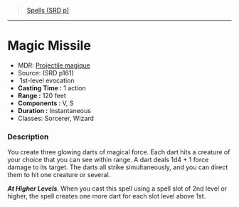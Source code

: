 ﻿---
!SpellItem
Name: Magic Missile
AltName: '[Projectile magique](hd_spells_projectile_magique.md)'
Type: evocation
Level: 1
CastingTime: 1 action
Range: 120 feet
Components: V, S
Duration: Instantaneous
Classes: Sorcerer, Wizard
Family: SpellVO
Source: (SRD p161)
Id: spells_vo.md#magic-missile
ParentLink: spells_vo.md#spells-srd-p
ParentName: Spells (SRD p)
NameLevel: 1
Attributes:
  Name: Magic Missile
  Markdown: >+
    # <!--Name-->Magic Missile<!--/Name-->


    - MDR: <!--AltName-->[Projectile magique](hd_spells_projectile_magique.md)<!--/AltName-->

    - Source: <!--Source-->(SRD p161)<!--/Source-->

    -  <!--Level-->1<!--/Level-->st-level <!--Type-->evocation<!--/Type-->

    - **Casting Time :** <!--CastingTime-->1 action<!--/CastingTime-->

    - **Range :** <!--Range-->120 feet<!--/Range-->

    - **Components :** <!--Components-->V, S<!--/Components-->

    - **Duration :** <!--Duration-->Instantaneous<!--/Duration-->

    - Classes: <!--Classes-->Sorcerer, Wizard<!--/Classes-->


    ### Description


    You create three glowing darts of magical force. Each dart hits a creature of your choice that you can see within range. A dart deals 1d4 + 1 force damage to its target. The darts all strike simultaneously, and you can direct them to hit one creature or several.


    **_At Higher Levels_**. When you cast this spell using a spell slot of 2nd level or higher, the spell creates one more dart for each slot level above 1st.

  AltName: '[Projectile magique](hd_spells_projectile_magique.md)'
  Source: (SRD p161)
  Level: 1
  Type: evocation
  CastingTime: 1 action
  Range: 120 feet
  Components: V, S
  Duration: Instantaneous
  Classes: Sorcerer, Wizard
AttributesDictionary: >+
  Name: Magic Missile

  Markdown: >+

    # <!--Name-->Magic Missile<!--/Name-->





    - MDR: <!--AltName-->[Projectile magique](hd_spells_projectile_magique.md)<!--/AltName-->



    - Source: <!--Source-->(SRD p161)<!--/Source-->



    -  <!--Level-->1<!--/Level-->st-level <!--Type-->evocation<!--/Type-->



    - **Casting Time :** <!--CastingTime-->1 action<!--/CastingTime-->



    - **Range :** <!--Range-->120 feet<!--/Range-->



    - **Components :** <!--Components-->V, S<!--/Components-->



    - **Duration :** <!--Duration-->Instantaneous<!--/Duration-->



    - Classes: <!--Classes-->Sorcerer, Wizard<!--/Classes-->





    ### Description





    You create three glowing darts of magical force. Each dart hits a creature of your choice that you can see within range. A dart deals 1d4 + 1 force damage to its target. The darts all strike simultaneously, and you can direct them to hit one creature or several.





    **_At Higher Levels_**. When you cast this spell using a spell slot of 2nd level or higher, the spell creates one more dart for each slot level above 1st.



  AltName: '[Projectile magique](hd_spells_projectile_magique.md)'

  Source: (SRD p161)

  Level: 1

  Type: evocation

  CastingTime: 1 action

  Range: 120 feet

  Components: V, S

  Duration: Instantaneous

  Classes: Sorcerer, Wizard

---
> [Spells (SRD p)](srd_spells.md)

---

# Magic Missile

- MDR: [Projectile magique](hd_spells_projectile_magique.md)
- Source: (SRD p161)
-  1st-level evocation
- **Casting Time :** 1 action
- **Range :** 120 feet
- **Components :** V, S
- **Duration :** Instantaneous
- Classes: Sorcerer, Wizard

### Description

You create three glowing darts of magical force. Each dart hits a creature of your choice that you can see within range. A dart deals 1d4 + 1 force damage to its target. The darts all strike simultaneously, and you can direct them to hit one creature or several.

**_At Higher Levels_**. When you cast this spell using a spell slot of 2nd level or higher, the spell creates one more dart for each slot level above 1st.

